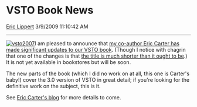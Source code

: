 <div id="page">

# VSTO Book News

[Eric Lippert](https://social.msdn.microsoft.com/profile/Eric%20Lippert) 3/9/2009 11:10:42 AM

-----

<div id="content">

<div class="mine">

[![vsto2007](https://msdnshared.blob.core.windows.net/media/TNBlogsFS/BlogFileStorage/blogs_msdn/ericlippert/WindowsLiveWriter/VSTOBookNews_72F7/vsto2007_thumb.jpg)](https://msdnshared.blob.core.windows.net/media/TNBlogsFS/BlogFileStorage/blogs_msdn/ericlippert/WindowsLiveWriter/VSTOBookNews_72F7/vsto2007_2.jpg)I am pleased to announce that [my co-author Eric Carter has made significant updates to our VSTO book](http://blogs.msdn.com/eric_carter/archive/2009/03/02/new-vsto-3-0-and-office-2007-book-hot-off-the-presses.aspx). (Though I notice with chagrin that one of the changes is that [the title is much shorter than it ought to be](http://blogs.msdn.com/ericlippert/archive/2006/05/01/visual-studio-tools-for-office-using-visual-basic-2005-with-excel-work-outlook-and-infopath.aspx).) It is not yet available in bookstores but will be soon.

The new parts of the book (which I did no work on at all, this one is Carter's baby\!) cover the 3.0 version of VSTO in great detail; if you're looking for the definitive work on the subject, this is it.

See [Eric Carter's blog](http://blogs.msdn.com/eric_carter/) for more details to come.

</div>

</div>

</div>

